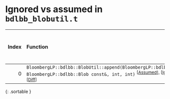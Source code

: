 # Ignored vs assumed in `bdlbb_blobutil.t`

<script src="../sorttable.js"></script>

|   Index | Function                                                                                                                                                                                  |   Difference in number of lines |   Function size difference in bytes |   Number of lines in assumed build | Number of bytes in assumed build   |   Number of lines in ignored build | Number of bytes in ignored build   |
|--------:|:------------------------------------------------------------------------------------------------------------------------------------------------------------------------------------------|--------------------------------:|------------------------------------:|-----------------------------------:|:-----------------------------------|-----------------------------------:|:-----------------------------------|
|       0 | `BloombergLP::bdlbb::BlobUtil::append(BloombergLP::bdlbb::Blob*, BloombergLP::bdlbb::Blob const&, int, int)` <sup>\[[Assumed](0-assume)\], \[[Ignored](0-none)\], \[[Diff](0-diff.html)\] |                              -1 |                                   0 |                                512 | 4,301,168                          |                                512 | 4,300,608                          |
{: .sortable }
